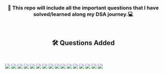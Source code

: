 <h3 align="center">👋 This repo will include all the important questions that I have solved/learned along my DSA journey.‍💻</h3>
<br>
<h2 align="center"> 🛠️ Questions Added</h2>
<br>

![](https://img.shields.io/badge/DynamicConnectivity-QuickFind-orange?style=flat&logo=codeium&logoColor=orange)
![](https://img.shields.io/badge/DynamicConnectivity-QuickUnion-orange?style=flat&logo=codeium&logoColor=orange)
![](https://img.shields.io/badge/DynamicConnectivity-SocialNetwork-orange?style=flat&logo=codeium&logoColor=orange)
![](https://img.shields.io/badge/DynamicConnectivity-Successor-orange?style=flat&logo=codeium&logoColor=orange)
![](https://img.shields.io/badge/LinearSearch-MazeMaximum-yellow?style=flat&logo=codeium&logoColor=yellow)
![](https://img.shields.io/badge/LinearSearch-EqualDiverseTeams-yellow?style=flat&logo=codeium&logoColor=yellow)
![](https://img.shields.io/badge/LinearSearch-FindMEX-yellow?style=flat&logo=codeium&logoColor=yellow)
![](https://img.shields.io/badge/LinearSearch-EasySumSet-yellow?style=flat&logo=codeium&logoColor=yellow)
![](https://img.shields.io/badge/LinearSearch-EqualOperation-yellow?style=flat&logo=codeium&logoColor=yellow)
![](https://img.shields.io/badge/LinearSearch-EmployeeRating-yellow?style=flat&logo=codeium&logoColor=yellow)
![](https://img.shields.io/badge/LinearSearch-CountingFrogPaths-yellow?style=flat&logo=codeium&logoColor=yellow)
![](https://img.shields.io/badge/BinarySearch-Algo-blue?style=flat&logo=codeium&logoColor=blue)
![](https://img.shields.io/badge/BinarySearch-Coins-blue?style=flat&logo=codeium&logoColor=blue)
![](https://img.shields.io/badge/BinarySearch-MinimumInSorted-blue?style=flat&logo=codeium&logoColor=blue)
![](https://img.shields.io/badge/BinarySearch-RotatedSortedSearch-blue?style=flat&logo=codeium&logoColor=blue)
![](https://img.shields.io/badge/Sorting-BinarySort-red?style=flat&logo=codeium&logoColor=red)

